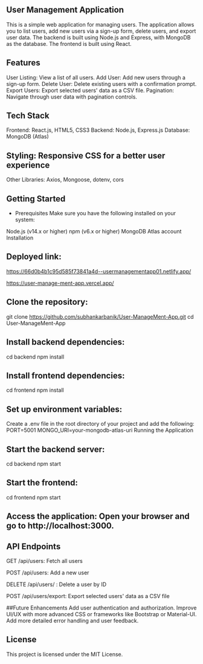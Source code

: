 ## User Management Application
  This is a simple web application for managing users. The application allows you to list users, add new users via a sign-up form, delete users, and export user data. The backend is built using Node.js and Express, with MongoDB as the database. The frontend is built using React.

## Features
  User Listing: View a list of all users.
  Add User: Add new users through a sign-up form.
  Delete User: Delete existing users with a confirmation prompt.
  Export Users: Export selected users' data as a CSV file.
  Pagination: Navigate through user data with pagination controls.
## Tech Stack
  Frontend: React.js, HTML5, CSS3
  Backend: Node.js, Express.js
  Database: MongoDB (Atlas)
## Styling: Responsive CSS for a better user experience
   Other Libraries: Axios, Mongoose, dotenv, cors
## Getting Started
  * Prerequisites
Make sure you have the following installed on your system:

  Node.js (v14.x or higher)
  npm (v6.x or higher)
  MongoDB Atlas account
  Installation
## Deployed link:
   https://66d0b4b1c95d585f73841a4d--usermanagementapp01.netlify.app/

   https://user-manage-ment-app.vercel.app/
## Clone the repository:
  git clone https://github.com/subhankarbanik/User-ManageMent-App.git
  cd User-ManageMent-App
## Install backend dependencies:
  cd backend
  npm install
## Install frontend dependencies:
  cd frontend
  npm install
## Set up environment variables:
  Create a .env file in the root directory of your project and add the following:
  PORT=5001
  MONGO_URI=your-mongodb-atlas-uri
  Running the Application
## Start the backend server:
  cd backend
  npm start
## Start the frontend:
  cd frontend
  npm start
## Access the application: Open your browser and go to http://localhost:3000.

## API Endpoints
  GET /api/users: Fetch all users

  POST /api/users: Add a new user

  DELETE /api/users/
  : Delete a user by ID

  POST /api/users/export: Export selected users' data as a CSV file

##Future Enhancements
   Add user authentication and authorization.
   Improve UI/UX with more advanced CSS or frameworks like Bootstrap or Material-UI.
   Add more detailed error handling and user feedback.
## License
   This project is licensed under the MIT License.

